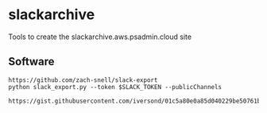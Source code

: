 # slackarchive
Tools to create the slackarchive.aws.psadmin.cloud site

## Software

```
https://github.com/zach-snell/slack-export
python slack_export.py --token $SLACK_TOKEN --publicChannels

https://gist.githubusercontent.com/iversond/01c5a80e0a85d040229be50761b652e1/raw/6ea53ecfb936f4f0fbbcbb74bb7b6db5030ec64b/gistfile1.txt
```
